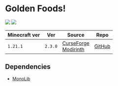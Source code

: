 # Golden Foods!

![](https://www.bisecthosting.com/images/CF/Golden_Foods/BH_GF_header.webp)
![](https://media.forgecdn.net/attachments/864/3/golden-foods-1.jpg)

| Minecraft ver | Ver     | Source                                                                                                                         | Repo                                                         |
| ------------- | ------- | ------------------------------------------------------------------------------------------------------------------------------ | ------------------------------------------------------------ |
| `1.21.1`      | `2.3.0` | [CurseForge](https://www.curseforge.com/minecraft/mc-mods/golden-foods)<br>[Modirinth](https://modrinth.com/mod/golden-foods!) | [GitHub](https://github.com/Cursee-Development/Golden-Foods) |

## Dependencies
- [MonoLib](MonoLib.md)


